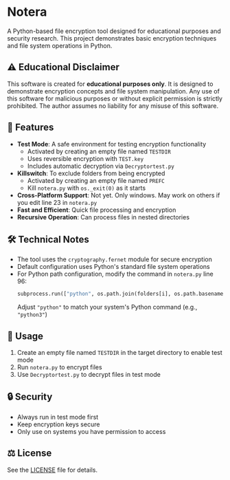 # Notera

A Python-based file encryption tool designed for educational purposes and security research. This project demonstrates basic encryption techniques and file system operations in Python.

## ⚠️ Educational Disclaimer

This software is created for **educational purposes only**. It is designed to demonstrate encryption concepts and file system manipulation. Any use of this software for malicious purposes or without explicit permission is strictly prohibited. The author assumes no liability for any misuse of this software.

## 🔑 Features

- **Test Mode**: A safe environment for testing encryption functionality
  - Activated by creating an empty file named `TESTDIR`
  - Uses reversible encryption with `TEST.key`
  - Includes automatic decryption via `Decryptortest.py`
- **Killswitch**: To exclude folders from being encrypted
  - Activated by creating an empty file named `PREFC`
  - Kill `notera.py` with `os._exit(0)` as it starts
- **Cross-Platform Support**: Not yet. Only windows. May work on others if you edit line 23 in `notera.py`
- **Fast and Efficient**: Quick file processing and encryption
- **Recursive Operation**: Can process files in nested directories

## 🛠️ Technical Notes

- The tool uses the `cryptography.fernet` module for secure encryption
- Default configuration uses Python's standard file system operations
- For Python path configuration, modify the command in `notera.py` line 96:
  ```python
  subprocess.run(["python", os.path.join(folders[i], os.path.basename(__file__))])
  ```
  Adjust `"python"` to match your system's Python command (e.g., `"python3"`)

## 📝 Usage

1. Create an empty file named `TESTDIR` in the target directory to enable test mode
2. Run `notera.py` to encrypt files
3. Use `Decryptortest.py` to decrypt files in test mode

## 🔒 Security

- Always run in test mode first
- Keep encryption keys secure
- Only use on systems you have permission to access

## ⚖️ License

See the [LICENSE](LICENSE) file for details.

